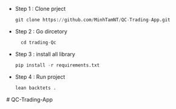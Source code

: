 - Step 1 : Clone prject
  ```python
  git clone https://github.com/MinhTamNT/QC-Trading-App.git
  ```
- Step 2 : Go dircetory
  ```python
    cd trading-Qc
  ```
- Step 3 : install all library
  ```python
  pip install -r requirements.txt
  ```
- Step 4 : Run project
  ```python
  lean backtets .
  ```
#   Q C - T r a d i n g - A p p  
 